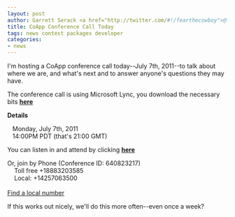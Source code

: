 ```yaml
---
layout: post
author: Garrett Serack <a href="http://twitter.com/#!/fearthecowboy">@fearthecowboy</a>
title: CoApp Conference Call Today 
tags: news contest packages developer
categories:
- news
---
```


I'm hosting a CoApp conference call today--July 7th, 2011--to talk about where we are, and what's next
and to answer anyone's questions they may have.

The conference call is using Microsoft Lync, you download the necessary bits **[here](http://r.office.microsoft.com/r/rlidOC10?clid=1033&p1=4&p2=1041&pc=oc&ver=4&subver=0&bld=7185&bldver=0)**

**Details**

&nbsp;&nbsp;&nbsp;Monday, July 7th, 2011 <br> 
&nbsp;&nbsp;&nbsp;14:00PM PDT (that's 21:00 GMT)<br> 

You can listen in and attend by clicking **[here](https://join.microsoft.com/meet/garretts/HZ96LF57)**

Or, join by Phone (Conference ID: 640823217)<br>
&nbsp;&nbsp;&nbsp; Toll free +18883203585 <br>
&nbsp;&nbsp;&nbsp; Local: +14257063500 <br>     
[Find a local number](https://join.microsoft.com/dialin)

If this works out nicely, we'll do this more often--even once a week?


